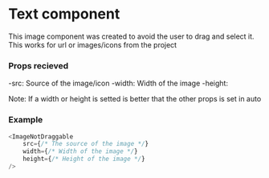 # Text component

This image component was created to avoid the user to drag and select it. This works for url or images/icons from the project

### Props recieved 

-src: Source of the image/icon
-width: Width of the image
-height:

Note: If a width or height is setted is better that the other props is set in auto

### Example

~~~javascript
<ImageNotDraggable 
    src={/* The source of the image */}
    width={/* Width of the image */}
    height={/* Height of the image */}
/>
~~~